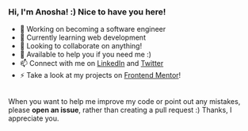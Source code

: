 ### Hi, I'm Anosha! :) Nice to have you here!

- 🔭 Working on becoming a software engineer
- 🌱 Currently learning web development
- 👯 Looking to collaborate on anything!
- 🤔 Available to help you if you need me :)
- 📫 Connect with me on [LinkedIn](https://www.linkedin.com/in/anoshaahmed/) and [Twitter](https://twitter.com/anosha1ahmed)
- ⚡ Take a look at my projects on [Frontend Mentor](https://www.frontendmentor.io/profile/anoshaahmed)!

##
When you want to help me improve my code or point out any mistakes, please **open an issue**, rather than creating a pull request :) Thanks, I appreciate you.

<!--
### Hi there 👋


**anoshaahmed/anoshaahmed** is a ✨ _special_ ✨ repository because its `README.md` (this file) appears on your GitHub profile.

Here are some ideas to get you started:

- 🔭 I’m currently working on ...
- 🌱 I’m currently learning ...
- 👯 I’m looking to collaborate on ...
- 🤔 I’m looking for help with ...
- 💬 Ask me about ...
- 📫 How to reach me: ...
- 😄 Pronouns: ...
- ⚡ Fun fact: ...
-->
